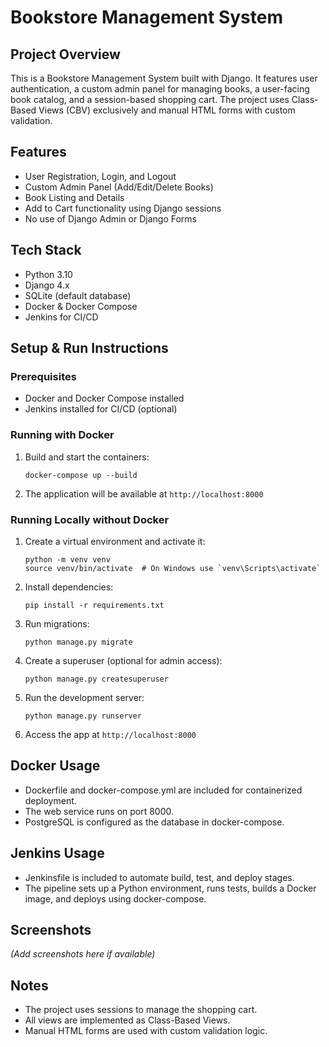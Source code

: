 # Bookstore Management System

## Project Overview
This is a Bookstore Management System built with Django. It features user authentication, a custom admin panel for managing books, a user-facing book catalog, and a session-based shopping cart. The project uses Class-Based Views (CBV) exclusively and manual HTML forms with custom validation.

## Features
- User Registration, Login, and Logout
- Custom Admin Panel (Add/Edit/Delete Books)
- Book Listing and Details
- Add to Cart functionality using Django sessions
- No use of Django Admin or Django Forms

## Tech Stack
- Python 3.10
- Django 4.x
- SQLite (default database)
- Docker & Docker Compose
- Jenkins for CI/CD

## Setup & Run Instructions

### Prerequisites
- Docker and Docker Compose installed
- Jenkins installed for CI/CD (optional)

### Running with Docker
1. Build and start the containers:
   ```
   docker-compose up --build
   ```
2. The application will be available at `http://localhost:8000`

### Running Locally without Docker
1. Create a virtual environment and activate it:
   ```
   python -m venv venv
   source venv/bin/activate  # On Windows use `venv\Scripts\activate`
   ```
2. Install dependencies:
   ```
   pip install -r requirements.txt
   ```
3. Run migrations:
   ```
   python manage.py migrate
   ```
4. Create a superuser (optional for admin access):
   ```
   python manage.py createsuperuser
   ```
5. Run the development server:
   ```
   python manage.py runserver
   ```
6. Access the app at `http://localhost:8000`

## Docker Usage
- Dockerfile and docker-compose.yml are included for containerized deployment.
- The web service runs on port 8000.
- PostgreSQL is configured as the database in docker-compose.

## Jenkins Usage
- Jenkinsfile is included to automate build, test, and deploy stages.
- The pipeline sets up a Python environment, runs tests, builds a Docker image, and deploys using docker-compose.

## Screenshots
*(Add screenshots here if available)*

## Notes
- The project uses sessions to manage the shopping cart.
- All views are implemented as Class-Based Views.
- Manual HTML forms are used with custom validation logic.

